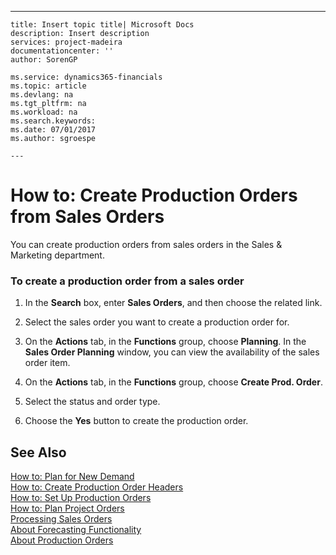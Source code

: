 ---
    title: Insert topic title| Microsoft Docs
    description: Insert description
    services: project-madeira
    documentationcenter: ''
    author: SorenGP

    ms.service: dynamics365-financials
    ms.topic: article
    ms.devlang: na
    ms.tgt_pltfrm: na
    ms.workload: na
    ms.search.keywords:
    ms.date: 07/01/2017
    ms.author: sgroespe

    ---
# How to: Create Production Orders from Sales Orders
You can create production orders from sales orders in the Sales & Marketing department.  
  
### To create a production order from a sales order  
  
1.  In the **Search** box, enter **Sales Orders**, and then choose the related link.  
  
2.  Select the sales order you want to create a production order for.  
  
3.  On the **Actions** tab, in the **Functions** group, choose **Planning**. In the **Sales Order Planning** window, you can view the availability of the sales order item.  
  
4.  On the **Actions** tab, in the **Functions** group, choose **Create Prod. Order**.  
  
5.  Select the status and order type.  
  
6.  Choose the **Yes** button to create the production order.  
  
## See Also  
 [How to: Plan for New Demand](../how-to-plan-for-new-demand.md)   
 [How to: Create Production Order Headers](../how-to-create-production-order-headers.md)   
 [How to: Set Up Production Orders](../how-to-set-up-production-orders.md)   
 [How to: Plan Project Orders](../how-to-plan-project-orders.md)   
 [Processing Sales Orders](../processing-sales-orders.md)   
 [About Forecasting Functionality](../about-forecasting-functionality.md)   
 [About Production Orders](../about-production-orders.md)